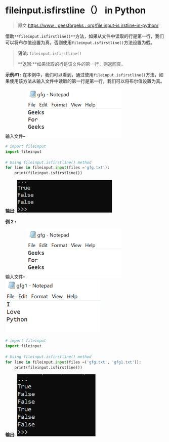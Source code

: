 # fileinput.isfirstline（） in Python

> 原文:[https://www . geesforgeks . org/file input-is irstline-in-python/](https://www.geeksforgeeks.org/fileinput-isfirstline-in-python/)

借助`**fileinput.isfirstline()**`方法，如果从文件中读取的行是第一行，我们可以将布尔值设置为真，否则使用`fileinput.isfirstline()`方法设置为假。

> **语法:** `fileinput.isfirstline()`
> 
> **返回:**如果读取的行是该文件的第一行，则返回真。

**示例#1 :**
在本例中，我们可以看到，通过使用`fileinput.isfirstline()`方法，如果使用该方法从输入文件中读取的第一行是第一行，我们可以将布尔值设置为真。

输入文件–
![](img/e7034e25fe30e200e8ecdfede5b78620.png)

```py
# import fileinput
import fileinput

# Using fileinput.isfirstline() method
for line in fileinput.input(files ='gfg.txt'):
    print(fileinput.isfirstline())
```

**输出:**
![](img/7d96f88f3a34fb9e7cec9a98fd24474d.png)

**例 2 :**

输入文件–
![](img/e7034e25fe30e200e8ecdfede5b78620.png)
![](img/d98f03452927aa0a099f5712ecc2f727.png)

```py
# import fileinput
import fileinput

# Using fileinput.isfirstline() method
for line in fileinput.input(files =('gfg.txt', 'gfg1.txt')):
    print(fileinput.isfirstline())
```

**输出:**
![](img/100ea75002fd709a9da523ac0250bdef.png)
